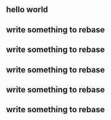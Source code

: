 ## hello world
## write something to rebase
## write something to rebase
## write something to rebase
## write something to rebase
## write something to rebase

